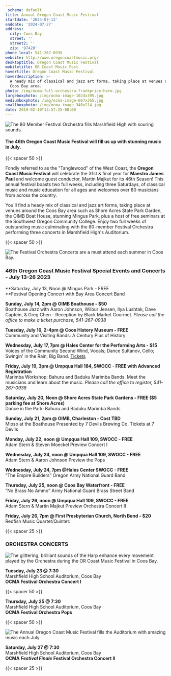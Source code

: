 ```yaml
---
_schema: default
title: Annual Oregon Coast Music Festival
startdate: '2024-07-13'
enddate: '2024-07-27'
address:
  city: Coos Bay
  street: ''
  street2: ''
  zip: '97420'
phone_local: 541-267-0938
website: http://www.oregoncoastmusic.org/
desktoptitle: Oregon Coast Music Festival
mobiletitle: OR Coast Music Fest
hovertitle: Oregon Coast Music Festival
hoverdescription: >-
  A heady mix of classical and jazz art forms, taking place at venues around the
  Coos Bay area. 
photo: /img/ocma-full-orchestra-frankprice-hero.jpg
largeboxphoto: /img/ocma-image-1024x395.jpg
mediumboxphoto: /img/ocma-image-667x355.jpg
smallboxphoto: /img/ocma-image-340x214.jpg
date: 2019-02-10T13:57:25-08:00
---
```

![The 80 Member Festival Orchestra fills Marshfield High with souring sounds.](/img/ocma-pops-concert-frankprice-web.jpg "The Annual Oregon Coast Music Festival in Coos Bay - Photo by Frank Price")

#### **The 46th Oregon Coast Music Festival will fill us up with stunning music in July.**

{{< spacer 50 >}}

Fondly referred to as the "Tanglewood" of the West Coast, the **Oregon Coast Music Festival** will celebrate the 31st & final year for **Maestro James Paul** and welcome guest conductor, Martin Majkut for its 46th Season! This annual festival boasts two full weeks, including three Saturdays, of classical music and music education for all ages and welcomes over 80 musicians from across the country.

You'll find a heady mix of classical and jazz art forms, taking place at venues around the Coos Bay area such as Shore Acres State Park Garden, the OIMB Boat House, stunning Mingus Park, plus a host of free seminars at the Southwest Oregon Community College. Enjoy two full weeks of outstanding music culminating with the 80-member Festival Orchestra performing three concerts in Marshfield High's Auditorium.&nbsp;

{{< spacer 50 >}}

![The Festival Orchestra Concerts are a must attend each summer in Coos Bay.](/img/ocma-orchestra-frankprice-web.jpg "The Oregon Coast Music Festival Orchestra - Photo by Frank Price")

### 46th Oregon Coast Music Festival Special Events and Concerts - July 13-26 2023

**Saturday, July 13, Noon @ Mingus Park - FREE<br>**Festival Opening Concert with Bay Area Concert Band

**Sunday, July  14, 2pm @ OIMB Boathouse - $50**<br>Boathouse Jazz with Aaron Johnson, Wilbur Jensen, Ilya Lushtak, Dave Captein, & Greg Chen -&nbsp;Reception by Black Market Gourmet. *Please call the office to make a ticket purchase, 541-267-0938*

**Tuesday, July 16, 2-4pm @ Coos History Museum - FREE**<br>Community and Visiting Bands: A Century Plus of History

**Wednesday, July 17, 7pm @ Hales Center for the Performing Arts - $15**<br>Voices of the Community Second Wind, Vocals; Dance Sultanov, Cello; Swingin' in the Rain, Big Band. [Tickets](https://checkout.square.site/merchant/SJZJJSCY29RN4/checkout/EIWVWQBJYWQUZNGYFURES7UF)

**Friday, July 19,  3pm @ Umpqua Hall 184, SWOCC - FREE with Advanced Registration**<br>Marimba Workshop: Bahuru and Baduku Marimba Bands. Meet the musicians and learn about the music. *Please call the office to register, 541-267-0938*

**Saturday, July 20, Noon @ Shore Acres State Park Gardens - FREE ($5 parking fee at Shore Acres)**<br>Dance in the Park: Bahuru and Baduku Marimba Bands

**Sunday, July 21, 2pm @ OIMB, Charleston - Cost TBD**<br>Mipso at the Boathouse&nbsp;Presented by 7 Devils Brewing Co. Tickets at 7 Devils

**Monday, July 22, noon @ Umpqua Hall 109, SWOCC - FREE**<br>Adam Stern & Steven Moeckel Preview Concert I&nbsp;

**Wednesday, July 24, noon @ Umpqua Hall 109, SWOCC - FREE**<br>Adam Stern & Aaron Johnson Preview the Pops&nbsp;

**Wednesday, July 24, 7pm @Hales Center SWOCC - FREE**<br>“The Empire Builders” Oregon Army National Guard Band

**Thursday, July 25, noon @ Coos Bay Waterfront - FREE**<br>“No Brass No Ammo” Army National Guard Brass Street Band

**Friday, July 26, noon @ Umpqua Hall 109, SWOCC - FREE**<br>Adam Stern & Martin Majkut Preview Orchestra Concert II&nbsp;

**Friday, July 26, 7pm @ First Presbyterian Church, North Bend - $20**<br>Redfish Music Quartet/Quintet:

{{< spacer 25 >}}

### ORCHESTRA CONCERTS

![The glittering, brilliant sounds of the Harp enhance every movement played by the Orchestra during the OR Coast Music Festival in Coos Bay.](/img/ocma-harpist-frankprice-web.jpg "The Orchestra features the glittering sounds of the harp - Photo by Frank Price")

**Tuesday, July 23 @ 7:30**<br>Marshfield High School Auditorium, Coos Bay<br>**OCMA Festival Orchestra Concert I**&nbsp;

{{< spacer 50 >}}

**Thursday, July 25 @ 7:30**<br>Marshfield High School Auditorium, Coos Bay<br>**OCMA Festival Orchestra Pops**

{{< spacer 50 >}}

![The Annual Oregon Coast Music Festival fills the Auditorium with amazing music each July](/img/ocma-cellist-frankprice-web.jpg "The Annual Oregon Coast Music Festival fills the Auditorium with amazing music each July - Photo by Frank Price")

**Saturday, July 27 @ 7:30**<br>Marshfield High School Auditorium, Coos Bay<br>**OCMA** ***Festival Finale*** **Festival Orchestra Concert II**&nbsp;

{{< spacer 25 >}}